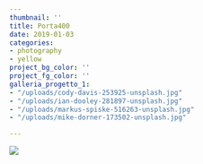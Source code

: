 ```yaml
---
thumbnail: ''
title: Porta400
date: 2019-01-03
categories:
- photography
- yellow
project_bg_color: ''
project_fg_color: ''
galleria_progetto_1:
- "/uploads/cody-davis-253925-unsplash.jpg"
- "/uploads/ian-dooley-281897-unsplash.jpg"
- "/uploads/markus-spiske-516263-unsplash.jpg"
- "/uploads/mike-dorner-173502-unsplash.jpg"

---
```

![](/uploads/markus-spiske-516263-unsplash.jpg)